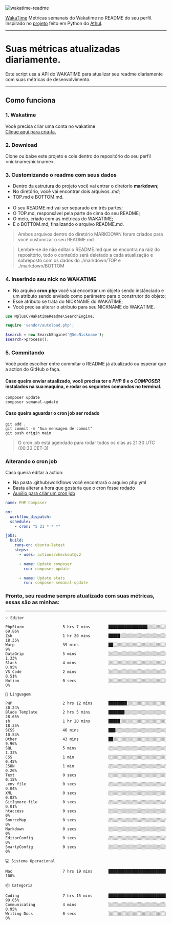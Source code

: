 ![wakatime-readme](https://socialify.git.ci/bymatheus/wakatime-readme/image?description=1&descriptionEditable=M%C3%A9tricas%20semanais%20do%20Wakatime%20no%20seu%20README%20de%20perfil.&font=KoHo&forks=1&language=1&owner=1&pattern=Signal&stargazers=1&theme=Dark)

[WakaTime](https://wakatime.com) Metricas semanais do Wakatime no README do seu perfil. <br>
Inspirado no [projeto](https://github.com/athul/waka-readme) feito em Python do [Athul](https://github.com/athul).
___

# Suas métricas atualizadas diariamente.
Este script usa a API do WAKATIME para atualizar seu readme diariamente com suas métricas de desenvolvimento.

___

## Como funciona

### 1. Wakatime
Você precisa criar uma conta no wakatime <br>
[Clique aqui para cria-la.](https://wakatime.com) 

### 2. Download
Clone ou baixe este projeto e cole dentro do repositório do seu perfil <nickname/nickname>.

### 3. Customizando o readme com seus dados
- Dentro da estrutura do projeto você vai entrar o diretorio **markdown**;  
- No diretório, você vai encontrar dois arquivos *.md*;
- TOP.md e BOTTOM.md.
<br><br>
- O seu README.md vai ser separado em três partes; 
- O TOP.md, responsável pela parte de cima do seu README;
- O meio, criado com as métricas do WAKATIME;
- E o BOTTOM.md, finalizando o arquivo README.md.<br>

> Ambos arquivos dentro do diretório MARKDOWN foram criados para você customizar o seu README.md

> Lembre-se de não editar o README.md que se encontra na raiz do repositório, todo o conteúdo será deletado a cada atualização e sobreposto com os dados do ./markdown/TOP e ./markdown/BOTTOM

### 4. Inserindo seu nick no WAKATIME
- No arquivo **cron.php** você vai encontrar um objeto sendo instânciado e um atributo sendo enviado como parâmetro para o construtor do objeto;
- Esse atributo se trata do NICKNAME do WAKATIME;
- Você precisa alterar o atributo para seu NICKNAME do WAKATIME.

```php
use MplusC\WakatimeReadme\SearchEngine;

require 'vendor/autoload.php';

$search = new SearchEngine('@SeuNickname');
$search->process();
```

### 5. Commitando
Você pode escolher entre commitar o README já atualizado ou esperar que a action do GitHub o faça. <br>

#### Caso queira enviar atualizado, você precisa ter o *PHP 8* e o *COMPOSER* instalados na sua maquina, e rodar os seguintes comandos no terminal.
```composer
composer update
composer semanal-update 
```

#### Caso queira aguardar o cron job ser rodado 
```git 
git add .
git commit -m "Sua mensagem de commit"
git push origin main
```

>O cron job está agendado para rodar todos os dias as 21:30 UTC (00:30 CET-3) 

### Alterando o cron job
Caso queira editar a action:

- Na pasta .github/workflows você encontrará o arquivo php.yml
- Basta alterar a hora que gostaria que o cron fosse rodado
- [Auxilio para criar um cron job](https://crontab.guru)

```yml
name: PHP Composer

on:
  workflow_dispatch:
  schedule:
    - cron: "5 21 * * *"

jobs:
  build:
    runs-on: ubuntu-latest
    steps:
      - uses: actions/checkout@v2

      - name: Update composer
        run: composer update

      - name: Update stats
        run: composer semanal-update
```

### Pronto, seu readme sempre atualizado com suas métricas, essas são as minhas:

___
```text
💡 Editor

PhpStorm                 5 hrs 7 mins        █████████████████░░░░░░░░     69.86%
Zsh                      1 hr 20 mins        █████░░░░░░░░░░░░░░░░░░░░     18.35%
Warp                     39 mins             ██░░░░░░░░░░░░░░░░░░░░░░░         9%
DataGrip                 5 mins              ░░░░░░░░░░░░░░░░░░░░░░░░░      1.33%
Slack                    4 mins              ░░░░░░░░░░░░░░░░░░░░░░░░░      0.95%
VS Code                  2 mins              ░░░░░░░░░░░░░░░░░░░░░░░░░      0.51%
Notion                   0 secs              ░░░░░░░░░░░░░░░░░░░░░░░░░         0%
```
```text
💬 Linguagem

PHP                      2 hrs 12 mins       ████████░░░░░░░░░░░░░░░░░     30.24%
Blade Template           2 hrs 5 mins        ███████░░░░░░░░░░░░░░░░░░     28.65%
sh                       1 hr 20 mins        █████░░░░░░░░░░░░░░░░░░░░     18.35%
SCSS                     46 mins             ███░░░░░░░░░░░░░░░░░░░░░░     10.54%
Other                    43 mins             ██░░░░░░░░░░░░░░░░░░░░░░░      9.96%
SQL                      5 mins              ░░░░░░░░░░░░░░░░░░░░░░░░░      1.33%
CSS                      1 min               ░░░░░░░░░░░░░░░░░░░░░░░░░      0.45%
JSON                     1 min               ░░░░░░░░░░░░░░░░░░░░░░░░░      0.26%
Text                     0 secs              ░░░░░░░░░░░░░░░░░░░░░░░░░      0.15%
.env file                0 secs              ░░░░░░░░░░░░░░░░░░░░░░░░░      0.04%
XML                      0 secs              ░░░░░░░░░░░░░░░░░░░░░░░░░      0.02%
GitIgnore file           0 secs              ░░░░░░░░░░░░░░░░░░░░░░░░░      0.01%
htaccess                 0 secs              ░░░░░░░░░░░░░░░░░░░░░░░░░         0%
SourceMap                0 secs              ░░░░░░░░░░░░░░░░░░░░░░░░░         0%
Markdown                 0 secs              ░░░░░░░░░░░░░░░░░░░░░░░░░         0%
EditorConfig             0 secs              ░░░░░░░░░░░░░░░░░░░░░░░░░         0%
SmartyConfig             0 secs              ░░░░░░░░░░░░░░░░░░░░░░░░░         0%
```
```text
💻 Sistema Operacional

Mac                      7 hrs 19 mins       █████████████████████████       100%
```
```text
📦 Categoria

Coding                   7 hrs 15 mins       █████████████████████████     99.05%
Communicating            4 mins              ░░░░░░░░░░░░░░░░░░░░░░░░░      0.95%
Writing Docs             0 secs              ░░░░░░░░░░░░░░░░░░░░░░░░░         0%
```
